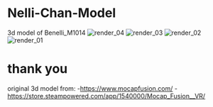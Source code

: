 # Nelli-Chan-Model
3d model of Benelli_M1014
![render_04](https://github.com/knallerboy/Benelli-Nelli-Chan-/assets/116037667/a9d9c41a-567b-48c3-989d-5a28d7b3add5)
![render_03](https://github.com/knallerboy/Benelli-Nelli-Chan-/assets/116037667/3eca8cb7-d2db-4655-99e8-55a94ea293d0)
![render_02](https://github.com/knallerboy/Benelli-Nelli-Chan-/assets/116037667/d129caa3-2ce8-42cf-a6dd-9725a010b500)
![render_01](https://github.com/knallerboy/Benelli-Nelli-Chan-/assets/116037667/5e6c7400-29b6-40a6-ad4e-108b1cdbd4ca)

# thank you
original 3d model from:
  -https://www.mocapfusion.com/
  -https://store.steampowered.com/app/1540000/Mocap_Fusion__VR/
